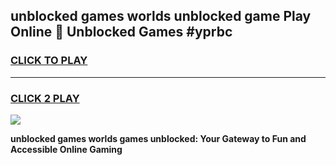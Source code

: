 
## unblocked games worlds unblocked game Play Online 👋 Unblocked Games #yprbc
<h3>
<a href="https://premium.freeplayer.one?title=unblocked_games_worlds&ref=21F">CLICK TO PLAY</a></h3>
<hr>

<h3>
<a href="https://premium.freeplayer.one?title=unblocked_games_worlds&ref=21F">CLICK 2 PLAY</a>
  
</h3>

<a href="https://premium.freeplayer.one?title=unblocked_games_worlds&ref=21F/"><img src="https://clearcache.store/games.png"></a>


**unblocked games worlds games unblocked: Your Gateway to Fun and Accessible Online Gaming**
